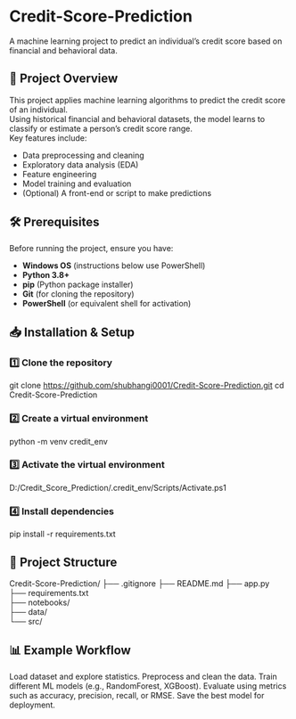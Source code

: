 ﻿# Credit-Score-Prediction

A machine learning project to predict an individual’s credit score based on financial and behavioral data.

## 📌 Project Overview
This project applies machine learning algorithms to predict the credit score of an individual.  
Using historical financial and behavioral datasets, the model learns to classify or estimate a person’s credit score range.  
Key features include:
- Data preprocessing and cleaning
- Exploratory data analysis (EDA)
- Feature engineering
- Model training and evaluation
- (Optional) A front-end or script to make predictions

## 🛠 Prerequisites
Before running the project, ensure you have:
- **Windows OS** (instructions below use PowerShell)
- **Python 3.8+**
- **pip** (Python package installer)
- **Git** (for cloning the repository)
- **PowerShell** (or equivalent shell for activation)

## 📥 Installation & Setup

### 1️⃣ Clone the repository
git clone https://github.com/shubhangi0001/Credit-Score-Prediction.git
cd Credit-Score-Prediction

### 2️⃣ Create a virtual environment
python -m venv credit_env

### 3️⃣ Activate the virtual environment
D:/Credit_Score_Prediction/.credit_env/Scripts/Activate.ps1

### 4️⃣ Install dependencies
pip install -r requirements.txt


## 📂 Project Structure
Credit-Score-Prediction/
├── .gitignore
├── README.md
├── app.py                
├── requirements.txt      
├── notebooks/            
├── data/                 
└── src/                  

## 📊 Example Workflow
Load dataset and explore statistics.
Preprocess and clean the data.
Train different ML models (e.g., RandomForest, XGBoost).
Evaluate using metrics such as accuracy, precision, recall, or RMSE.
Save the best model for deployment.
